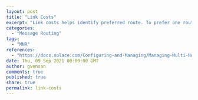 ```yaml
---
layout: post
title: "Link Costs"
excerpt: "Link costs helps identify preferred route. To prefer one route over another (for example, to specify a default link), you can change the routing link costs to set the preferred message route."
categories:
  - "Message Routing"
tags:
  - "MNR"
references:
  - "https://docs.solace.com/Configuring-and-Managing/Managing-Multi-Node-Routing-Links.htm?Highlight=Link%20Costs"
date: Thu, 09 Sep 2021 00:00:00 GMT
author: gvensan
comments: true
published: true
share: true
permalink: link-costs
---
```

